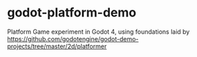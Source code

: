 # godot-platform-demo
Platform Game experiment in Godot 4, using foundations laid by https://github.com/godotengine/godot-demo-projects/tree/master/2d/platformer
